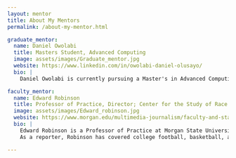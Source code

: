```yaml
---
layout: mentor
title: About My Mentors
permalink: /about-my-mentor.html

graduate_mentor:
  name: Daniel Owolabi
  title: Masters Student, Advanced Computing
  image: assets/images/Graduate_mentor.jpg
  website: https://www.linkedin.com/in/owolabi-daniel-olusayo/
  bio: |
    Daniel Owolabi is currently pursuing a Master's in Advanced Computing at Morgan State University. He is also a Graduate Research Assistant at Morgan State University, where he focuses on deriving transit performance metrics using GTFS data. He uses Python and SQL to clean, store, and analyze large transit datasets, helping to improve transportation efficiency. With a background in Political Science from Crawford University and experience in roles ranging from graphic design to administrative support, Daniel combines strong analytical and organizational skills.

faculty_mentor:
  name: Edward Robinson
  title: Professor of Practice, Director; Center for the Study of Race & Culture in Sports, Morgan State University
  image: assets/images/Edward_robinson.jpg
  website: https://www.morgan.edu/multimedia-journalism/faculty-and-staff/edward-robinson
  bio: |
    Edward Robinson is a Professor of Practice at Morgan State University, in Baltimore, Md., where he teaches writing and reporting courses. He is also Director of the SGJC Center for the Study of Race and Culture in Sports. He received his undergraduate journalism degree from American University and graduate nonfiction degree from Johns Hopkins University. He is a sports journalist who has written for newspapers like The Washington Post and The Pittsburgh Post-Gazette. Robinson worked on a study for ESPN about African-American female athletes and how they deal with negative stereotypes. In 2022, he started the Black SoccerLab, which focuses on soccer in Black communities. He wrote a book in 2014 with basketball coach LeVelle Moton called "The Worst Times Are the Best Times" about turning bad experiences into motivation.
    As a reporter, Robinson has covered college football, basketball, and professional sports. In 2014, he won The Society of Professional Journalists’ Dateline Award for Excellence in Local Journalism for a story in the Washingtonian Magazine on NBA all-star John Wall. He also has won awards from The Associated Press Sports Editors, The N. C. Press Association, The News & Observer and the National Association of Black Journalists.

---
```

